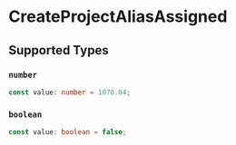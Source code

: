 # CreateProjectAliasAssigned


## Supported Types

### `number`

```typescript
const value: number = 1070.04;
```

### `boolean`

```typescript
const value: boolean = false;
```


